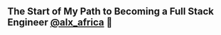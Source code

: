 ## The Start of My Path to Becoming a Full Stack Engineer [@alx_africa](https://twitter.com/alx_africa) :tada:

